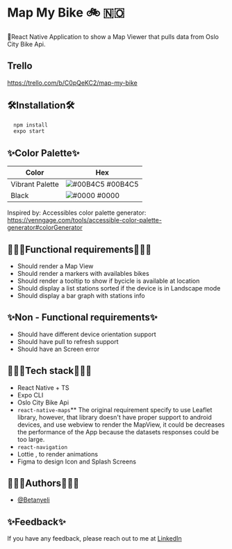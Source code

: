 
# Map My Bike 🚲 🇳🇴 

📱React Native Application to show a Map Viewer that pulls data from Oslo City Bike Api.

## Trello
https://trello.com/b/C0pQeKC2/map-my-bike

## 🛠Installation🛠

```bash
  npm install
  expo start
```
    
## ✨Color Palette✨

| Color             | Hex                                                                |
| ----------------- | ------------------------------------------------------------------ |
| Vibrant Palette | ![#00B4C5](https://via.placeholder.com/10/00b4c5?text=+) #00B4C5 |
| Black | ![#0000](https://via.placeholder.com/10/0000?text=+) #0000 |


Inspired by: Accessibles color palette generator: https://venngage.com/tools/accessible-color-palette-generator#colorGenerator


## 👩🏻‍💻Functional requirements👩🏻‍💻

- Should render a Map View 
- Should render a markers with availables bikes
- Should render a tooltip to show if bycicle is available at location
- Should display a list stations sorted if the device is in Landscape mode
- Should display a bar graph with stations info

## ✨Non - Functional requirements✨

- Should have different device orientation support
- Should have pull to refresh support
- Should have an Screen error

## 👩🏻‍💻Tech stack👩🏻‍💻

- React Native + TS 
- Expo CLI
- Oslo City Bike Api
- `react-native-maps`** The original requirement specify to use Leaflet library, however, that library doesn't have proper support to android devices, and use webview to render the MapView, it could be decreases the performance of the App because the datasets responses could be too large.
- `react-navigation`
- Lottie , to render animations
- Figma to design Icon and Splash Screens


## 👩🏻‍💻Authors👩🏻‍💻

- [@Betanyeli](https://www.github.com/Betanyeli)

## ✨Feedback✨

If you have any feedback, please reach out to me at [LinkedIn](https://www.linkedin.com/in/betanyeli-bravo/)



